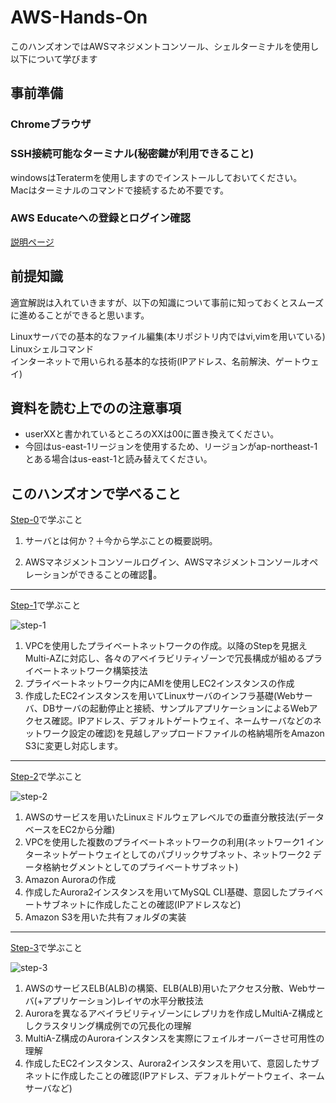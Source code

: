 # AWS-Hands-On

このハンズオンではAWSマネジメントコンソール、シェルターミナルを使用し以下について学びます

## 事前準備

### Chromeブラウザ  

### SSH接続可能なターミナル(秘密鍵が利用できること)  

windowsはTeratermを使用しますのでインストールしておいてください。  
Macはターミナルのコマンドで接続するため不要です。  

### AWS Educateへの登録とログイン確認 

[説明ページ](./aws-educate.md)

## 前提知識

適宜解説は入れていきますが、以下の知識について事前に知っておくとスムーズに進めることができると思います。  

Linuxサーバでの基本的なファイル編集(本リポジトリ内ではvi,vimを用いている)  
Linuxシェルコマンド  
インターネットで用いられる基本的な技術(IPアドレス、名前解決、ゲートウェイ)

## 資料を読む上でのの注意事項

* userXXと書かれているところのXXは00に置き換えてください。  
* 今回はus-east-1リージョンを使用するため、リージョンがap-northeast-1とある場合はus-east-1と読み替えてください。

## このハンズオンで学べること

[Step-0](./Step-0.md)で学ぶこと

1. サーバとは何か？＋今から学ぶことの概要説明。

2. AWSマネジメントコンソールログイン、AWSマネジメントコンソールオペレーションができることの確認。

----

[Step-1](./Step-1.md)で学ぶこと

![step-1](./images/step-1/step-1.png "STEP1")

1. VPCを使用したプライベートネットワークの作成。以降のStepを見据えMulti-AZに対応し、各々のアベイラビリティゾーンで冗長構成が組めるプライベートネットワーク構築技法
2. プライベートネットワーク内にAMIを使用しEC2インスタンスの作成
3. 作成したEC2インスタンスを用いてLinuxサーバのインフラ基礎(Webサーバ、DBサーバの起動停止と接続、サンプルアプリケーションによるWebアクセス確認。IPアドレス、デフォルトゲートウェイ、ネームサーバなどのネットワーク設定の確認)を見越しアップロードファイルの格納場所をAmazon S3に変更し対応します。

----

[Step-2](./Step-2.md)で学ぶこと

![step-2](./images/step-2/step-2.png "STEP2")

1. AWSのサービスを用いたLinuxミドルウェアレベルでの垂直分散技法(データベースをEC2から分離)
2. VPCを使用した複数のプライベートネットワークの利用(ネットワーク1 インターネットゲートウェイとしてのパブリックサブネット、ネットワーク2 データ格納セグメントとしてのプライベートサブネット)
3. Amazon Auroraの作成
4. 作成したAurora2インスタンスを用いてMySQL CLI基礎、意図したプライベートサブネットに作成したことの確認(IPアドレスなど)
5. Amazon S3を用いた共有フォルダの実装

----

[Step-3](./Step-3.md)で学ぶこと

![step-3](./images/step-3/step-3.png "STEP3")

1. AWSのサービスELB(ALB)の構築、ELB(ALB)用いたアクセス分散、Webサーバ(+アプリケーション)レイヤの水平分散技法
2. Auroraを異なるアベイラビリティゾーンにレプリカを作成しMultiA-Z構成としクラスタリング構成例での冗長化の理解
3. MultiA-Z構成のAuroraインスタンスを実際にフェイルオーバーさせ可用性の理解
4. 作成したEC2インスタンス、Aurora2インスタンスを用いて、意図したサブネットに作成したことの確認(IPアドレス、デフォルトゲートウェイ、ネームサーバなど)

